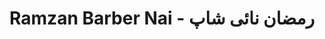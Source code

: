 ---
title: "Ramzan Barber Nai - رمضان نائی شاپ"
url: /karachi/ramzan-barber-nai-rmdn-ny-y-shp/
shop: hairdresser
---